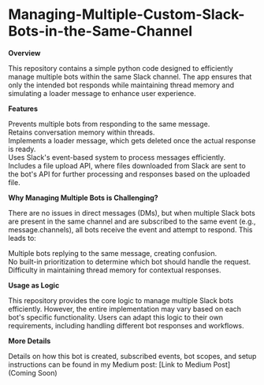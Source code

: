 # Managing-Multiple-Custom-Slack-Bots-in-the-Same-Channel
**Overview**

This repository contains a simple python code designed to efficiently manage multiple bots within the same Slack channel. The app ensures that only the intended bot responds while maintaining thread memory and simulating a loader message to enhance user experience.

**Features**

Prevents multiple bots from responding to the same message.  
Retains conversation memory within threads.  
Implements a loader message, which gets deleted once the actual response is ready.  
Uses Slack's event-based system to process messages efficiently.   
Includes a file upload API, where files downloaded from Slack are sent to the bot's API for further processing and responses based on the uploaded file.

**Why Managing Multiple Bots is Challenging?**

There are no issues in direct messages (DMs), but when multiple Slack bots are present in the same channel and are subscribed to the same event (e.g., message.channels), all bots receive the event and attempt to respond. This leads to:

Multiple bots replying to the same message, creating confusion.  
No built-in prioritization to determine which bot should handle the request.  
Difficulty in maintaining thread memory for contextual responses.

**Usage as Logic**

This repository provides the core logic to manage multiple Slack bots efficiently. However, the entire implementation may vary based on each bot's specific functionality. Users can adapt this logic to their own requirements, including handling different bot responses and workflows.


**More Details**

Details on how this bot is created, subscribed events, bot scopes, and setup instructions can be found in my Medium post: [Link to Medium Post] (Coming Soon)
